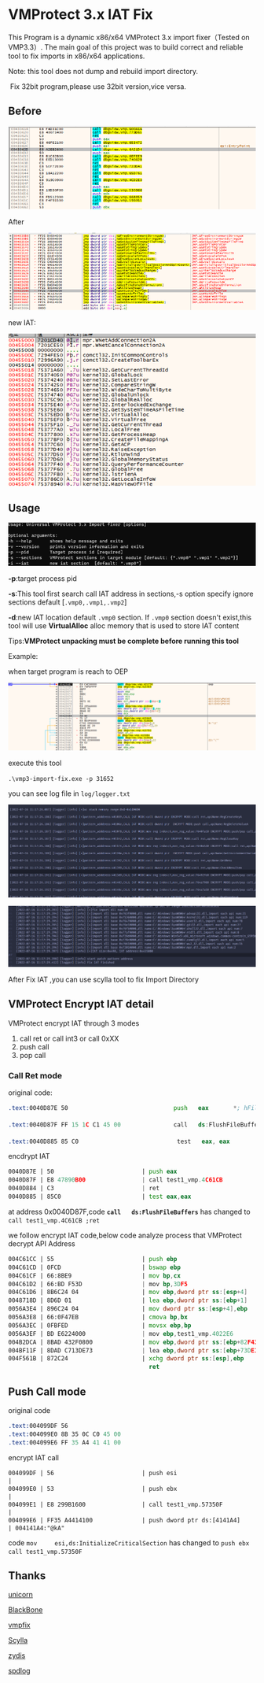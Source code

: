 # VMProtect 3.x IAT Fix

This Program is a dynamic x86/x64 VMProtect 3.x import fixer（Tested on VMP3.3）. The main goal of this project was to build correct and reliable tool to fix imports in x86/x64 applications.

Note: this tool does not dump and rebuild import directory. 

​	  Fix 32bit program,please use 32bit version,vice versa.

## Before

![image-20220716105829428](README.assets/image-20220716105829428.png)

After

![image-20220716105855534](README.assets/image-20220716105855534.png)

new IAT:

![image-20220716110043838](README.assets/image-20220716110043838.png)

## Usage

![image-20220716110450903](README.assets/image-20220716110450903.png)

**-p**:target process pid

**-s**:This tool first search call IAT address in sections,-s option specify ignore  sections default [`.vmp0,.vmp1,.vmp2`]

**-d**:new IAT location default `.vmp0` section. If `.vmp0` section doesn't exist,this tool will use **VirtualAlloc** alloc memory that is used to store IAT content



Tips:**VMProtect unpacking must be complete before running this tool**

Example:

when target program is reach to OEP

![image-20220716111549696]( README.assets/image-20220716111549696.png)

execute this tool

 `.\vmp3-import-fix.exe -p 31652`



you can see log  file in `log/logger.txt` 

![image-20220716111801572](README.assets/image-20220716111801572.png)

![image-20220716111829226](README.assets/image-20220716111829226.png)



After Fix IAT ,you can use scylla tool to fix Import Directory



## VMProtect Encrypt IAT detail



VMProtect encrypt IAT through 3 modes

1. call ret or call int3 or call 0xXX
2. push call
3. pop call



### Call Ret mode



original code:

```asm
.text:0040D87E 50                              push   eax       *; hFile*

.text:0040D87F FF 15 1C C1 45 00               call   ds:FlushFileBuffers

.text:0040D885 85 C0                            test   eax, eax
```

encdrypt IAT

```asm
0040D87E | 50                         | push eax                                                   |
0040D87F | E8 47890B00                | call test1_vmp.4C61CB                                      |
0040D884 | C3                         | ret                                                        |
0040D885 | 85C0                       | test eax,eax                                               |
```

at address 0x0040D87F,code **`call   ds:FlushFileBuffers`** has changed to `call test1_vmp.4C61CB ;ret`



we follow encrypt IAT code,below code analyze process that VMProtect decrypt API Address

```asm
004C61CC | 55                         | push ebp                                                   |保存ebp
004C61CD | 0FCD                       | bswap ebp                                                  |
004C61CF | 66:8BE9                    | mov bp,cx                                                  |
004C61D2 | 66:BD F53D                 | mov bp,3DF5                                                |
004C61D6 | 8B6C24 04                  | mov ebp,dword ptr ss:[esp+4]                               |ebp=call返回地址
0048718D | 8D6D 01                    | lea ebp,dword ptr ss:[ebp+1]                               |ebp=call返回地址+1
0056A3E4 | 896C24 04                  | mov dword ptr ss:[esp+4],ebp                               |[esp+4]=call返回地址+1
0056A3E8 | 66:0F47EB                  | cmova bp,bx                                                |
0056A3EC | 0FBFED                     | movsx ebp,bp                                               |
0056A3EF | BD E6224000                | mov ebp,test1_vmp.4022E6                                   |
004B2DCA | 8BAD 432F0800              | mov ebp,dword ptr ss:[ebp+82F43]                           |
004BF11F | 8DAD C713DE73              | lea ebp,dword ptr ss:[ebp+73DE13C7]                        |
004F561B | 872C24                     | xchg dword ptr ss:[esp],ebp                                |恢复ebp，esp[0]=api地址
                                        ret                                                         |ret返回到Api
```



## Push Call  mode

original code

```asm
.text:004099DF 56                                                           push    esi
.text:004099E0 8B 35 0C C0 45 00                                            mov     esi,ds:InitializeCriticalSection
.text:004099E6 FF 35 A4 41 41 00                                            push    lpCriticalSection ; lpCriticalSection

```

encrypt IAT call 

```code
004099DF | 56                         | push esi                                                   |
004099E0 | 53                         | push ebx                                                   |
004099E1 | E8 299B1600                | call test1_vmp.57350F                                      |
004099E6 | FF35 A4414100              | push dword ptr ds:[4141A4]                                 | 004141A4:"@kA"
```

code `mov     esi,ds:InitializeCriticalSection` has changed to `push ebx  call test1_vmp.57350F` 







## Thanks

[unicorn](https://github.com/unicorn-engine/unicorn)

[BlackBone](https://github.com/DarthTon/Blackbone.git)

[vmpfix](https://github.com/archercreat/vmpfix)

[Scylla](https://github.com/NtQuery/Scylla)

[zydis](https://github.com/zyantific/zydis.git)

[spdlog](https://github.com/gabime/spdlog.git)	
